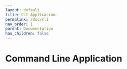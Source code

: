 ```yaml
---
layout: default
title: CLI Application
permalink: /doc/cli
nav_order: 1
parent: Documentation
has_children: false
---
```


# Command Line Application
